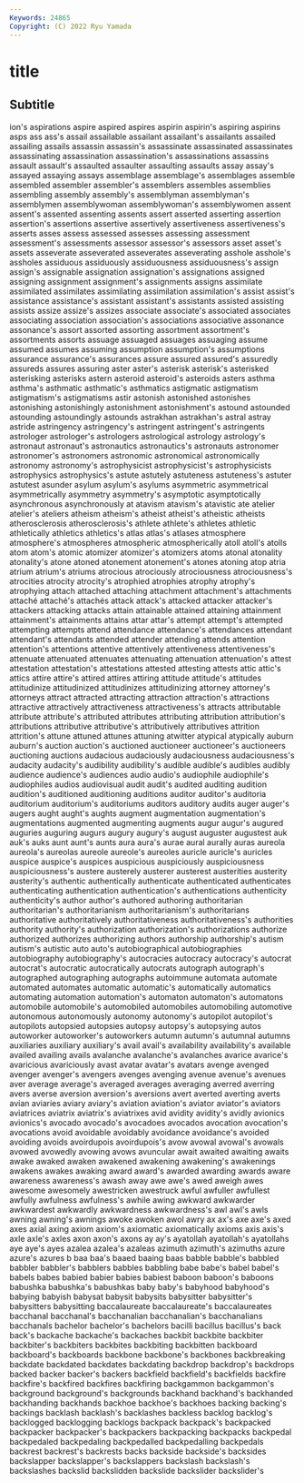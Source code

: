 ```yaml
---
Keywords: 24865
Copyright: (C) 2022 Ryu Yamada
---
```



# title

## Subtitle
ion's
aspirations aspire aspired aspires aspirin aspirin's aspiring aspirins asps ass
ass's assail assailable assailant assailant's assailants assailed assailing assails assassin
assassin's assassinate assassinated assassinates assassinating assassination assassination's assassinations assassins assault
assault's assaulted assaulter assaulting assaults assay assay's assayed assaying assays
assemblage assemblage's assemblages assemble assembled assembler assembler's assemblers assembles assemblies
assembling assembly assembly's assemblyman assemblyman's assemblymen assemblywoman assemblywoman's assemblywomen assent
assent's assented assenting assents assert asserted asserting assertion assertion's assertions
assertive assertively assertiveness assertiveness's asserts asses assess assessed assesses assessing
assessment assessment's assessments assessor assessor's assessors asset asset's assets asseverate
asseverated asseverates asseverating asshole asshole's assholes assiduous assiduously assiduousness assiduousness's
assign assign's assignable assignation assignation's assignations assigned assigning assignment assignment's
assignments assigns assimilate assimilated assimilates assimilating assimilation assimilation's assist assist's
assistance assistance's assistant assistant's assistants assisted assisting assists assize assize's
assizes associate associate's associated associates associating association association's associations associative
assonance assonance's assort assorted assorting assortment assortment's assortments assorts assuage
assuaged assuages assuaging assume assumed assumes assuming assumption assumption's assumptions
assurance assurance's assurances assure assured assured's assuredly assureds assures assuring
aster aster's asterisk asterisk's asterisked asterisking asterisks astern asteroid asteroid's
asteroids asters asthma asthma's asthmatic asthmatic's asthmatics astigmatic astigmatism astigmatism's
astigmatisms astir astonish astonished astonishes astonishing astonishingly astonishment astonishment's astound
astounded astounding astoundingly astounds astrakhan astrakhan's astral astray astride astringency
astringency's astringent astringent's astringents astrologer astrologer's astrologers astrological astrology astrology's
astronaut astronaut's astronautics astronautics's astronauts astronomer astronomer's astronomers astronomic astronomical
astronomically astronomy astronomy's astrophysicist astrophysicist's astrophysicists astrophysics astrophysics's astute astutely
astuteness astuteness's astuter astutest asunder asylum asylum's asylums asymmetric asymmetrical
asymmetrically asymmetry asymmetry's asymptotic asymptotically asynchronous asynchronously at atavism atavism's
atavistic ate atelier atelier's ateliers atheism atheism's atheist atheist's atheistic
atheists atherosclerosis atherosclerosis's athlete athlete's athletes athletic athletically athletics athletics's
atlas atlas's atlases atmosphere atmosphere's atmospheres atmospheric atmospherically atoll atoll's
atolls atom atom's atomic atomizer atomizer's atomizers atoms atonal atonality
atonality's atone atoned atonement atonement's atones atoning atop atria atrium
atrium's atriums atrocious atrociously atrociousness atrociousness's atrocities atrocity atrocity's atrophied
atrophies atrophy atrophy's atrophying attach attached attaching attachment attachment's attachments
attaché attaché's attachés attack attack's attacked attacker attacker's attackers attacking
attacks attain attainable attained attaining attainment attainment's attainments attains attar
attar's attempt attempt's attempted attempting attempts attend attendance attendance's attendances
attendant attendant's attendants attended attender attending attends attention attention's attentions
attentive attentively attentiveness attentiveness's attenuate attenuated attenuates attenuating attenuation attenuation's
attest attestation attestation's attestations attested attesting attests attic attic's attics
attire attire's attired attires attiring attitude attitude's attitudes attitudinize attitudinized
attitudinizes attitudinizing attorney attorney's attorneys attract attracted attracting attraction attraction's
attractions attractive attractively attractiveness attractiveness's attracts attributable attribute attribute's attributed
attributes attributing attribution attribution's attributions attributive attributive's attributively attributives attrition
attrition's attune attuned attunes attuning atwitter atypical atypically auburn auburn's
auction auction's auctioned auctioneer auctioneer's auctioneers auctioning auctions audacious audaciously
audaciousness audaciousness's audacity audacity's audibility audibility's audible audible's audibles audibly
audience audience's audiences audio audio's audiophile audiophile's audiophiles audios audiovisual
audit audit's audited auditing audition audition's auditioned auditioning auditions auditor
auditor's auditoria auditorium auditorium's auditoriums auditors auditory audits auger auger's
augers aught aught's aughts augment augmentation augmentation's augmentations augmented augmenting
augments augur augur's augured auguries auguring augurs augury augury's august
auguster augustest auk auk's auks aunt aunt's aunts aura aura's
aurae aural aurally auras aureola aureola's aureolas aureole aureole's aureoles
auricle auricle's auricles auspice auspice's auspices auspicious auspiciously auspiciousness auspiciousness's
austere austerely austerer austerest austerities austerity austerity's authentic authentically authenticate
authenticated authenticates authenticating authentication authentication's authentications authenticity authenticity's author author's
authored authoring authoritarian authoritarian's authoritarianism authoritarianism's authoritarians authoritative authoritatively authoritativeness
authoritativeness's authorities authority authority's authorization authorization's authorizations authorize authorized authorizes
authorizing authors authorship authorship's autism autism's autistic auto auto's autobiographical
autobiographies autobiography autobiography's autocracies autocracy autocracy's autocrat autocrat's autocratic autocratically
autocrats autograph autograph's autographed autographing autographs autoimmune automata automate automated
automates automatic automatic's automatically automatics automating automation automation's automaton automaton's
automatons automobile automobile's automobiled automobiles automobiling automotive autonomous autonomously autonomy
autonomy's autopilot autopilot's autopilots autopsied autopsies autopsy autopsy's autopsying autos
autoworker autoworker's autoworkers autumn autumn's autumnal autumns auxiliaries auxiliary auxiliary's
avail avail's availability availability's available availed availing avails avalanche avalanche's
avalanches avarice avarice's avaricious avariciously avast avatar avatar's avatars avenge
avenged avenger avenger's avengers avenges avenging avenue avenue's avenues aver
average average's averaged averages averaging averred averring avers averse aversion
aversion's aversions avert averted averting averts avian aviaries aviary aviary's
aviation aviation's aviator aviator's aviators aviatrices aviatrix aviatrix's aviatrixes avid
avidity avidity's avidly avionics avionics's avocado avocado's avocadoes avocados avocation
avocation's avocations avoid avoidable avoidably avoidance avoidance's avoided avoiding avoids
avoirdupois avoirdupois's avow avowal avowal's avowals avowed avowedly avowing avows
avuncular await awaited awaiting awaits awake awaked awaken awakened awakening
awakening's awakenings awakens awakes awaking award award's awarded awarding awards
aware awareness awareness's awash away awe awe's awed aweigh awes
awesome awesomely awestricken awestruck awful awfuller awfullest awfully awfulness awfulness's
awhile awing awkward awkwarder awkwardest awkwardly awkwardness awkwardness's awl awl's
awls awning awning's awnings awoke awoken awol awry ax ax's
axe axe's axed axes axial axing axiom axiom's axiomatic axiomatically
axioms axis axis's axle axle's axles axon axon's axons ay
ay's ayatollah ayatollah's ayatollahs aye aye's ayes azalea azalea's azaleas
azimuth azimuth's azimuths azure azure's azures b baa baa's baaed
baaing baas babble babble's babbled babbler babbler's babblers babbles babbling
babe babe's babel babel's babels babes babied babier babies babiest
baboon baboon's baboons babushka babushka's babushkas baby baby's babyhood babyhood's
babying babyish babysat babysit babysits babysitter babysitter's babysitters babysitting baccalaureate
baccalaureate's baccalaureates bacchanal bacchanal's bacchanalian bacchanalian's bacchanalians bacchanals bachelor bachelor's
bachelors bacilli bacillus bacillus's back back's backache backache's backaches backbit
backbite backbiter backbiter's backbiters backbites backbiting backbitten backboard backboard's backboards
backbone backbone's backbones backbreaking backdate backdated backdates backdating backdrop backdrop's
backdrops backed backer backer's backers backfield backfield's backfields backfire backfire's
backfired backfires backfiring backgammon backgammon's background background's backgrounds backhand backhand's
backhanded backhanding backhands backhoe backhoe's backhoes backing backing's backings backlash
backlash's backlashes backless backlog backlog's backlogged backlogging backlogs backpack backpack's
backpacked backpacker backpacker's backpackers backpacking backpacks backpedal backpedaled backpedaling backpedalled
backpedalling backpedals backrest backrest's backrests backs backside backside's backsides backslapper
backslapper's backslappers backslash backslash's backslashes backslid backslidden backslide backslider backslider's
